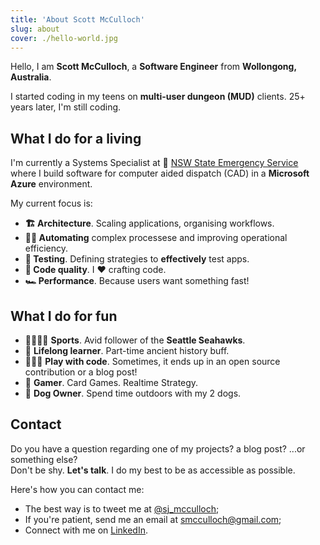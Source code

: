 ```yaml
---
title: 'About Scott McCulloch'
slug: about
cover: ./hello-world.jpg
---
```


Hello, I am **Scott McCulloch**, a **Software Engineer** from **Wollongong, Australia**.

I started coding in my teens on **multi-user dungeon (MUD)** clients. 25+ years later, I'm still coding.

## What I do for a living

I'm currently a Systems Specialist at 🦺 [NSW State Emergency Service](https://www.ses.nsw.gov.au/) where I build software for computer aided dispatch (CAD) in a **Microsoft Azure** environment.

My current focus is:

- **🏗 Architecture**. Scaling applications, organising workflows.
- **🧙‍♂️ Automating** complex processese and improving operational efficiency.
- **🚦 Testing**. Defining strategies to **effectively** test apps.
- **💎 Code quality**. I ❤️ crafting code.
- **🏎 Performance**. Because users want something fast!

## What I do for fun

- 🏈🏏🏋️‍♂️ **Sports**. Avid follower of the **Seattle Seahawks**.
- 📘 **Lifelong learner**. Part-time ancient history buff.
- 👨🏼‍💻 **Play with code**. Sometimes, it ends up in an open source contribution or a blog post!
- 🎲 **Gamer**. Card Games. Realtime Strategy.
- 🐶 **Dog Owner**. Spend time outdoors with my 2 dogs.

## Contact

Do you have a question regarding one of my projects? a blog post? ...or something else?  
Don't be shy. **Let's talk**. I do my best to be as accessible as possible.

Here's how you can contact me:

- The best way is to tweet me at [@sj_mcculloch](https://twitter.com/sj_mcculloch);
- If you're patient, send me an email at [smcculloch@gmail.com](mailto:smcculloch@gmail.com);
- Connect with me on [LinkedIn](https://www.linkedin.com/in/sjmcculloch/).
